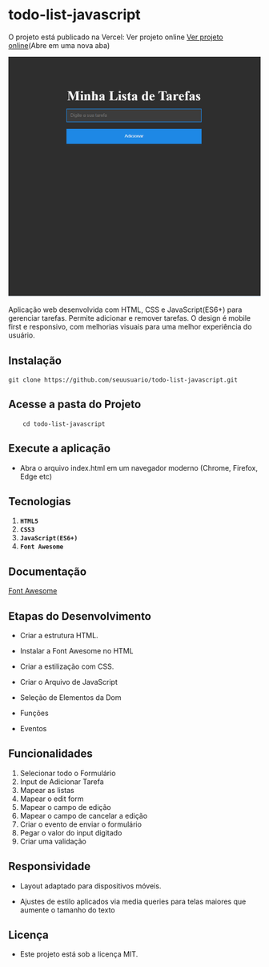 
# todo-list-javascript

O projeto está publicado na Vercel: Ver projeto online [Ver projeto online](https://todo-list-javascript-rho-seven.vercel.app/)(Abre em uma nova aba)

![Todo List](./img/TodoList.png)

Aplicação web desenvolvida com HTML, CSS e JavaScript(ES6+) para gerenciar tarefas. Permite adicionar e remover tarefas. O design é mobile first e responsivo, com melhorias visuais para uma melhor experiência do usuário.

## Instalação

    git clone https://github.com/seuusuario/todo-list-javascript.git


## Acesse a pasta do Projeto

        cd todo-list-javascript

## Execute a aplicação

- Abra o arquivo index.html em um navegador moderno (Chrome, Firefox, Edge etc) 

## Tecnologias

1. **`HTML5`**
2. **`CSS3`**
3. **`JavaScript(ES6+)`**
4. **`Font Awesome`**

## Documentação
[Font Awesome](https://cdnjs.com/libraries/font-awesome)


## Etapas do Desenvolvimento

- Criar a estrutura HTML.

- Instalar a Font Awesome no HTML

- Criar a  estilização com CSS.

- Criar o Arquivo de JavaScript

- Seleção de Elementos da Dom
- Funções
- Eventos


<!-- - Criar funções JavaScript para manipulação do DOM.

- Adicionar evento de clique no botão para adicionar tarefas (addEventListener).

- Pegar o valor do input, validar com trim() e criar elementos li dinamicamente.

- Criar span com “❌” para deletar tarefas, com evento de clique para remover o li.

- Limpar o input após adicionar uma tarefa. -->


## Funcionalidades

1. Selecionar todo o Formulário
2. Input de Adicionar Tarefa
3. Mapear as listas
4. Mapear o edit form
5. Mapear o campo de edição
6. Mapear o campo de cancelar a edição
7. Criar o evento de enviar o formulário
8. Pegar o valor do input digitado
9. Criar uma validação

<!-- 1. Criar a Função de Adicionar Tarefa
2. Pegar o valor do Input
3. Criar a tag Li do HTML
4. Colocar o valor do Input dentro da Li + o Span com o X
5. Pegar Ul + a Lista e injeta dentro dela a Li
6. Zerar o Input
7. Criar a Função de Deletar a Tarefa
8. Pegar a Li que quero deletar -->

## Responsividade

- Layout adaptado para dispositivos móveis.

- Ajustes de estilo aplicados via media queries para telas maiores que aumente o tamanho do texto


## Licença

- Este projeto está sob a licença MIT.


